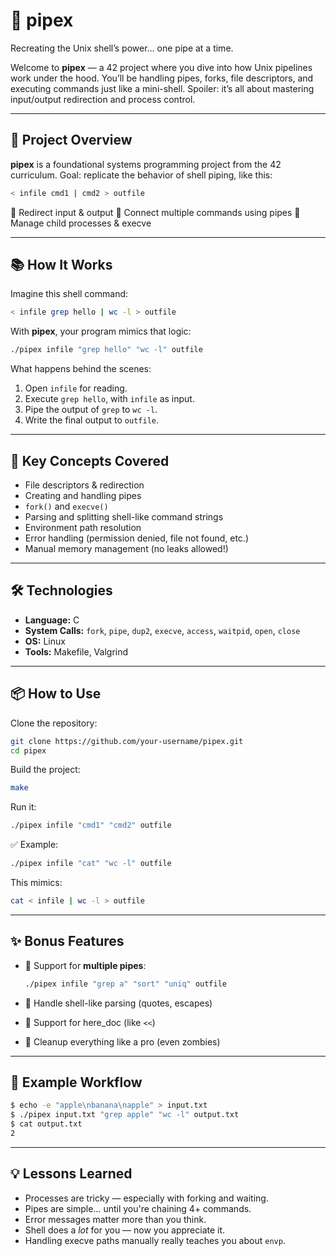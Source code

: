 # 🔗 pipex

Recreating the Unix shell’s power… one pipe at a time.

Welcome to **pipex** — a 42 project where you dive into how Unix pipelines work under the hood. You’ll be handling pipes, forks, file descriptors, and executing commands just like a mini-shell. Spoiler: it’s all about mastering input/output redirection and process control.

---

## 🚀 Project Overview

**pipex** is a foundational systems programming project from the 42 curriculum.
Goal: replicate the behavior of shell piping, like this:

```bash
< infile cmd1 | cmd2 > outfile
```

🔁 Redirect input & output
🔗 Connect multiple commands using pipes
🧠 Manage child processes & execve

---

## 📚 How It Works

Imagine this shell command:

```bash
< infile grep hello | wc -l > outfile
```

With **pipex**, your program mimics that logic:

```bash
./pipex infile "grep hello" "wc -l" outfile
```

What happens behind the scenes:

1. Open `infile` for reading.
2. Execute `grep hello`, with `infile` as input.
3. Pipe the output of `grep` to `wc -l`.
4. Write the final output to `outfile`.

---

## 🧠 Key Concepts Covered

* File descriptors & redirection
* Creating and handling pipes
* `fork()` and `execve()`
* Parsing and splitting shell-like command strings
* Environment path resolution
* Error handling (permission denied, file not found, etc.)
* Manual memory management (no leaks allowed!)

---

## 🛠️ Technologies

* **Language:** C
* **System Calls:** `fork`, `pipe`, `dup2`, `execve`, `access`, `waitpid`, `open`, `close`
* **OS:** Linux
* **Tools:** Makefile, Valgrind

---

## 📦 How to Use

Clone the repository:

```bash
git clone https://github.com/your-username/pipex.git
cd pipex
```

Build the project:

```bash
make
```

Run it:

```bash
./pipex infile "cmd1" "cmd2" outfile
```

✅ Example:

```bash
./pipex infile "cat" "wc -l" outfile
```

This mimics:

```bash
cat < infile | wc -l > outfile
```

---

## ✨ Bonus Features 

* 📜 Support for **multiple pipes**:

  ```bash
  ./pipex infile "grep a" "sort" "uniq" outfile
  ```
* 🧪 Handle shell-like parsing (quotes, escapes)
* 🔄 Support for here\_doc (like `<<`)
* 🧼 Cleanup everything like a pro (even zombies)

---

## 🧪 Example Workflow

```bash
$ echo -e "apple\nbanana\napple" > input.txt
$ ./pipex input.txt "grep apple" "wc -l" output.txt
$ cat output.txt
2
```

---

## 💡 Lessons Learned

* Processes are tricky — especially with forking and waiting.
* Pipes are simple… until you're chaining 4+ commands.
* Error messages matter more than you think.
* Shell does a *lot* for you — now you appreciate it.
* Handling execve paths manually really teaches you about `envp`.
